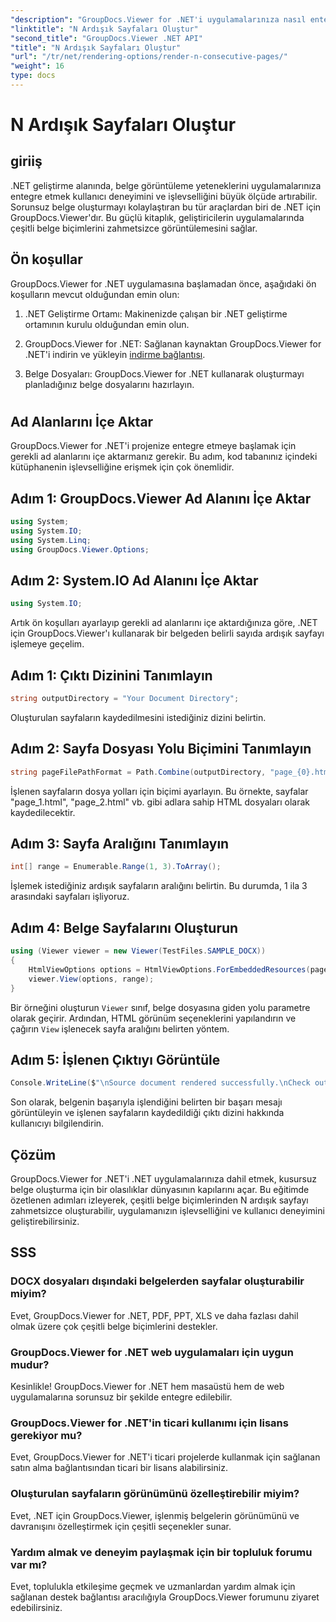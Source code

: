 ```yaml
---
"description": "GroupDocs.Viewer for .NET'i uygulamalarınıza nasıl entegre edeceğinizi ve N ardışık sayfadan oluşan belgeleri zahmetsizce nasıl oluşturacağınızı öğrenin."
"linktitle": "N Ardışık Sayfaları Oluştur"
"second_title": "GroupDocs.Viewer .NET API"
"title": "N Ardışık Sayfaları Oluştur"
"url": "/tr/net/rendering-options/render-n-consecutive-pages/"
"weight": 16
type: docs
---
```

# N Ardışık Sayfaları Oluştur

## giriiş
.NET geliştirme alanında, belge görüntüleme yeteneklerini uygulamalarınıza entegre etmek kullanıcı deneyimini ve işlevselliğini büyük ölçüde artırabilir. Sorunsuz belge oluşturmayı kolaylaştıran bu tür araçlardan biri de .NET için GroupDocs.Viewer'dır. Bu güçlü kitaplık, geliştiricilerin uygulamalarında çeşitli belge biçimlerini zahmetsizce görüntülemesini sağlar.
## Ön koşullar
GroupDocs.Viewer for .NET uygulamasına başlamadan önce, aşağıdaki ön koşulların mevcut olduğundan emin olun:
1. .NET Geliştirme Ortamı: Makinenizde çalışan bir .NET geliştirme ortamının kurulu olduğundan emin olun.
  
2. GroupDocs.Viewer for .NET: Sağlanan kaynaktan GroupDocs.Viewer for .NET'i indirin ve yükleyin [indirme bağlantısı](https://releases.groupdocs.com/viewer/net/).
3. Belge Dosyaları: GroupDocs.Viewer for .NET kullanarak oluşturmayı planladığınız belge dosyalarını hazırlayın.
#
## Ad Alanlarını İçe Aktar
GroupDocs.Viewer for .NET'i projenize entegre etmeye başlamak için gerekli ad alanlarını içe aktarmanız gerekir. Bu adım, kod tabanınız içindeki kütüphanenin işlevselliğine erişmek için çok önemlidir.
## Adım 1: GroupDocs.Viewer Ad Alanını İçe Aktar
```csharp
using System;
using System.IO;
using System.Linq;
using GroupDocs.Viewer.Options;
```
## Adım 2: System.IO Ad Alanını İçe Aktar
```csharp
using System.IO;
```

Artık ön koşulları ayarlayıp gerekli ad alanlarını içe aktardığınıza göre, .NET için GroupDocs.Viewer'ı kullanarak bir belgeden belirli sayıda ardışık sayfayı işlemeye geçelim.
## Adım 1: Çıktı Dizinini Tanımlayın
```csharp
string outputDirectory = "Your Document Directory";
```
Oluşturulan sayfaların kaydedilmesini istediğiniz dizini belirtin.
## Adım 2: Sayfa Dosyası Yolu Biçimini Tanımlayın
```csharp
string pageFilePathFormat = Path.Combine(outputDirectory, "page_{0}.html");
```
İşlenen sayfaların dosya yolları için biçimi ayarlayın. Bu örnekte, sayfalar "page_1.html", "page_2.html" vb. gibi adlara sahip HTML dosyaları olarak kaydedilecektir.
## Adım 3: Sayfa Aralığını Tanımlayın
```csharp
int[] range = Enumerable.Range(1, 3).ToArray();
```
İşlemek istediğiniz ardışık sayfaların aralığını belirtin. Bu durumda, 1 ila 3 arasındaki sayfaları işliyoruz.
## Adım 4: Belge Sayfalarını Oluşturun
```csharp
using (Viewer viewer = new Viewer(TestFiles.SAMPLE_DOCX))
{
    HtmlViewOptions options = HtmlViewOptions.ForEmbeddedResources(pageFilePathFormat);
    viewer.View(options, range);
}
```
Bir örneğini oluşturun `Viewer` sınıf, belge dosyasına giden yolu parametre olarak geçirir. Ardından, HTML görünüm seçeneklerini yapılandırın ve çağırın `View` işlenecek sayfa aralığını belirten yöntem.
## Adım 5: İşlenen Çıktıyı Görüntüle
```csharp
Console.WriteLine($"\nSource document rendered successfully.\nCheck output in {outputDirectory}.");
```
Son olarak, belgenin başarıyla işlendiğini belirten bir başarı mesajı görüntüleyin ve işlenen sayfaların kaydedildiği çıktı dizini hakkında kullanıcıyı bilgilendirin.

## Çözüm
GroupDocs.Viewer for .NET'i .NET uygulamalarınıza dahil etmek, kusursuz belge oluşturma için bir olasılıklar dünyasının kapılarını açar. Bu eğitimde özetlenen adımları izleyerek, çeşitli belge biçimlerinden N ardışık sayfayı zahmetsizce oluşturabilir, uygulamanızın işlevselliğini ve kullanıcı deneyimini geliştirebilirsiniz.
## SSS
### DOCX dosyaları dışındaki belgelerden sayfalar oluşturabilir miyim?
Evet, GroupDocs.Viewer for .NET, PDF, PPT, XLS ve daha fazlası dahil olmak üzere çok çeşitli belge biçimlerini destekler.
### GroupDocs.Viewer for .NET web uygulamaları için uygun mudur?
Kesinlikle! GroupDocs.Viewer for .NET hem masaüstü hem de web uygulamalarına sorunsuz bir şekilde entegre edilebilir.
### GroupDocs.Viewer for .NET'in ticari kullanımı için lisans gerekiyor mu?
Evet, GroupDocs.Viewer for .NET'i ticari projelerde kullanmak için sağlanan satın alma bağlantısından ticari bir lisans alabilirsiniz.
### Oluşturulan sayfaların görünümünü özelleştirebilir miyim?
Evet, .NET için GroupDocs.Viewer, işlenmiş belgelerin görünümünü ve davranışını özelleştirmek için çeşitli seçenekler sunar.
### Yardım almak ve deneyim paylaşmak için bir topluluk forumu var mı?
Evet, toplulukla etkileşime geçmek ve uzmanlardan yardım almak için sağlanan destek bağlantısı aracılığıyla GroupDocs.Viewer forumunu ziyaret edebilirsiniz.